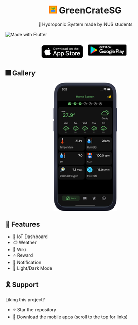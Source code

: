 <h1 align="center"> <img height='25' alt='icon' src='readme-images/icon/icon.png'/>  GreenCrateSG</h1><p align="center"> 🌱 Hydroponic System made by NUS students</p>

![Made with Flutter](https://img.shields.io/badge/Made%20With-Flutter-blue?style=flat)

<p align="center">
<a href='https://apps.apple.com/us/app/owadio/id1545809203'><img height="45" alt='Get it on app store' src='./readme-images/badges/app_store.png'/></a>
<a href='https://play.google.com/store/apps/details?id=com.ajay.owadio'><img height="55" alt='Get it on Google Play' src='./readme-images/badges/google_play.png'/></a>
</p>

## 🎆 Gallery

<p align="center">
<img align="center" src="readme-images/gallery/mockup.webp" alt="drawing" width="200"/>
<br />
</p>

## 🚀 Features

<!-- <summary>
<b>For All</b>
</summary> -->

<!-- - ❌ No Ads!!! -->

- 📱 IoT Dashboard<br />
- ⛅ Weather<br />
- 📑 Wiki<br />
- ⭐ Reward<br />
- 🔔 Notification<br />
- 🎯 Light/Dark Mode<br />

## 🎗 Support

Liking this project?

- ⭐️ Star the repository
- 📲 Download the mobile apps (scroll to the top for links)
